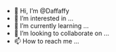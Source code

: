 - 👋 Hi, I’m @Daffaffy
- 👀 I’m interested in ...
- 🌱 I’m currently learning ...
- 💞️ I’m looking to collaborate on ...
- 📫 How to reach me ...

<!---
Daffaffy/Daffaffy is a ✨ special ✨ repository because its `README.md` (this file) appears on your GitHub profile.
You can click the Preview link to take a look at your changes.
--->
